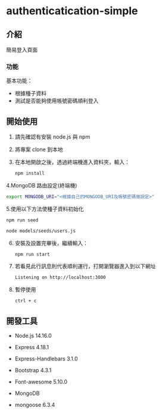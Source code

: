 # authenticatication-simple


## 介紹
簡易登入頁面
### 功能

基本功能：

- 根據種子資料
- 測試是否能夠使用帳號密碼順利登入

## 開始使用

1. 請先確認有安裝 node.js 與 npm
2. 將專案 clone 到本地
3. 在本地開啟之後，透過終端機進入資料夾，輸入：

   ```bash
   npm install
   ```
4.MongoDB 路由設定(終端機)
   ```bash
   export MONGODB_URI="<根據自己的MONGODB_URI及帳號密碼做設定>"
   ```

5.使用以下方法使種子資料初始化
   ```bash
   npm run seed
   ```
   ```bash
   node models/seeds/users.js
   ```

6. 安裝及設置完畢後，繼續輸入：

   ```bash
   npm run start
   ```

7. 若看見此行訊息則代表順利運行，打開瀏覽器進入到以下網址

   ```bash
   Listening on http://localhost:3000
   ```

8. 暫停使用

   ```bash
   ctrl + c
   ```
## 開發工具

- Node.js 14.16.0
- Express 4.18.1
- Express-Handlebars 3.1.0
- Bootstrap 4.3.1
- Font-awesome 5.10.0

- MongoDB
- mongoose 6.3.4